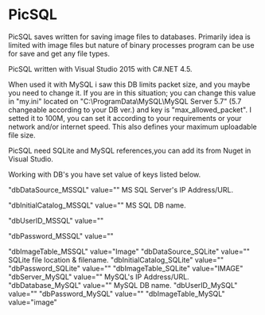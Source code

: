 # PicSQL
PicSQL saves written for saving image files to databases. Primarily idea is limited with image files but nature of binary processes 
program can be use for save and get any file types. 

PicSQL written with Visual Studio 2015 with C#.NET 4.5.

When used it with MySQL i saw this DB limits packet size, and you maybe you need to change it. If you are in this situation;
you can change this value in "my.ini" located on "C:\ProgramData\MySQL\MySQL Server 5.7" (5.7 changeable according to your DB ver.) and 
key is "max_allowed_packet". I setted it to 100M, you can set it according to your requirements or your network and/or internet speed.
This also defines your maximum uploadable file size.

PicSQL need SQLite and MySQL references,you can add its from Nuget in Visual Studio.

Working with DB's you have set value of keys listed below.

"dbDataSource_MSSQL" value=""       MS SQL Server's IP Address/URL.

"dbInitialCatalog_MSSQL" value=""   MS SQL DB name.

"dbUserID_MSSQL" value=""

"dbPassword_MSSQL" value=""

"dbImageTable_MSSQL" value="Image"
"dbDataSource_SQLite" value=""      SQLite file location & filename.
"dbInitialCatalog_SQLite" value=""
"dbPassword_SQLite" value=""
"dbImageTable_SQLite" value="IMAGE"
"dbServer_MySQL" value=""           MySQL's IP Address/URL.
"dbDatabase_MySQL" value=""         MySQL DB name.
"dbUserID_MySQL" value=""
"dbPassword_MySQL" value=""
"dbImageTable_MySQL" value="image"
